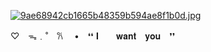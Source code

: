 [![9ae68942cb1665b48359b594ae8f1b0d.jpg](https://i.postimg.cc/L6gFVwKb/9ae68942cb1665b48359b594ae8f1b0d.jpg)](https://postimg.cc/D8hNvCzr)



♡　ᯓ﹒˚　𐙚
　•　❛❛ 𝐈　　𝐰𝐚𝐧𝐭　𝐲𝐨𝐮　❜❜
